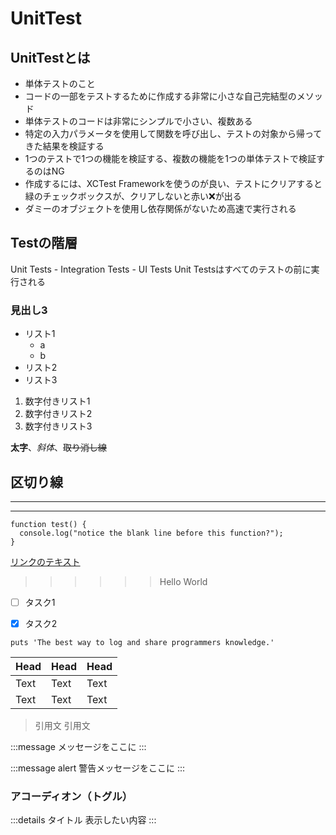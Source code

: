 # UnitTest

## UnitTestとは
- 単体テストのこと
- コードの一部をテストするために作成する非常に小さな自己完結型のメソッド
- 単体テストのコードは非常にシンプルで小さい、複数ある
- 特定の入力パラメータを使用して関数を呼び出し、テストの対象から帰ってきた結果を検証する
- 1つのテストで1つの機能を検証する、複数の機能を1つの単体テストで検証するのはNG
- 作成するには、XCTest Frameworkを使うのが良い、テストにクリアすると緑のチェックボックスが、クリアしないと赤い❌が出る
- ダミーのオブジェクトを使用し依存関係がないため高速で実行される

## Testの階層
Unit Tests - Integration Tests - UI Tests
Unit Testsはすべてのテストの前に実行される





### 見出し3

- リスト1
    - a
    - b
- リスト2
- リスト3

1. 数字付きリスト1
2. 数字付きリスト2
3. 数字付きリスト3

**太字**、*斜体*、~~取り消し線~~

区切り線
--- 
___
***

```
function test() {
  console.log("notice the blank line before this function?");
}
```

[リンクのテキスト](http://example.com)

>>>>>>Hello World


- [ ] タスク1
- [x] タスク2


```ruby:ファイル名
puts 'The best way to log and share programmers knowledge.'
```

| Head | Head | Head |
| ---- | ---- | ---- |
| Text | Text | Text |
| Text | Text | Text |

> 引用文
> 引用文

:::message
メッセージをここに
:::

:::message alert
警告メッセージをここに
:::

### アコーディオン（トグル）
:::details タイトル
表示したい内容
:::
